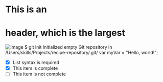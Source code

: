 # This is an <h1> header, which is the largest
![image](https://github.com/AnthonyCRB/skills-Anthony2communicate-using-markdown/assets/145378003/99e12ff7-4ce5-4f6c-8487-d658701432f9)
$ git init Initialized empty Git repository in /Users/skills/Projects/recipe-repository/.git/
var myVar = "Hello, world!";
- [x] List syntax is required
- [x] This item is complete
- [ ] This item is not complete
